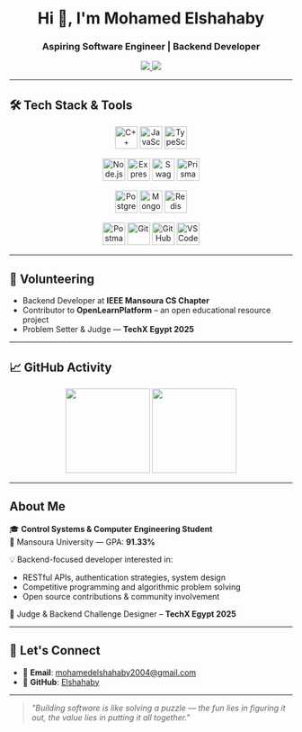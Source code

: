 <!-- Profile Header -->
<h1 align="center">Hi 👋, I'm Mohamed Elshahaby</h1>
<h3 align="center">Aspiring Software Engineer | Backend Developer</h3>

<p align="center">
  <a href="mailto:mohamedelshahaby2004@gmail.com">
    <img src="https://img.shields.io/badge/Email-D14836?style=for-the-badge&logo=gmail&logoColor=white" />
  </a>
  <a href="https://github.com/Elshahaby">
    <img src="https://img.shields.io/badge/GitHub-100000?style=for-the-badge&logo=github&logoColor=white" />
  </a>
</p>

---

## 🛠️ Tech Stack & Tools

<div align="center">  
  <!-- Languages -->
  <a href="https://isocpp.org/"><img src="https://cdn.jsdelivr.net/gh/devicons/devicon/icons/cplusplus/cplusplus-original.svg" height="40" alt="C++" /></a>
  <a href="https://developer.mozilla.org/en-US/docs/Web/JavaScript"><img src="https://cdn.jsdelivr.net/gh/devicons/devicon/icons/javascript/javascript-original.svg" height="40" alt="JavaScript" /></a>
  <a href="https://www.typescriptlang.org/"><img src="https://cdn.jsdelivr.net/gh/devicons/devicon/icons/typescript/typescript-original.svg" height="40" alt="TypeScript" /></a>

  <!-- Backend -->
  <a href="https://nodejs.org/"><img src="https://cdn.jsdelivr.net/gh/devicons/devicon/icons/nodejs/nodejs-original.svg" height="40" alt="Node.js" /></a>
  <a href="https://expressjs.com/"><img src="https://cdn.jsdelivr.net/gh/devicons/devicon/icons/express/express-original.svg" height="40" alt="Express.js" /></a>
  <a href="https://swagger.io/"><img src="https://img.icons8.com/external-tal-revivo-shadow-tal-revivo/48/external-api-documentation-with-swagger-to-design-develop-and-document-apis-logo-shadow-tal-revivo.png" height="40" alt="Swagger" /></a>
  <a href="https://www.prisma.io/"><img src="https://seeklogo.com/images/P/prisma-logo-3805665B69-seeklogo.com.png" height="40" alt="Prisma ORM" /></a>

  <!-- Databases -->
  <a href="https://www.postgresql.org/"><img src="https://cdn.jsdelivr.net/gh/devicons/devicon/icons/postgresql/postgresql-original.svg" height="40" alt="PostgreSQL" /></a>
  <a href="https://www.mongodb.com/"><img src="https://cdn.jsdelivr.net/gh/devicons/devicon/icons/mongodb/mongodb-original.svg" height="40" alt="MongoDB" /></a>
  <a href="https://redis.io/"><img src="https://cdn.jsdelivr.net/gh/devicons/devicon/icons/redis/redis-original.svg" height="40" alt="Redis" /></a>

  <!-- Tools -->
  <a href="https://www.postman.com/"><img src="https://cdn.jsdelivr.net/gh/devicons/devicon/icons/postman/postman-original.svg" height="40" alt="Postman" /></a>
  <a href="https://git-scm.com/"><img src="https://cdn.jsdelivr.net/gh/devicons/devicon/icons/git/git-original.svg" height="40" alt="Git" /></a>
  <a href="https://github.com/"><img src="https://cdn.jsdelivr.net/gh/devicons/devicon/icons/github/github-original.svg" height="40" alt="GitHub" /></a>
  <a href="https://code.visualstudio.com/"><img src="https://cdn.jsdelivr.net/gh/devicons/devicon/icons/vscode/vscode-original.svg" height="40" alt="VS Code" /></a>
</div>

---

## 🤝 Volunteering

- Backend Developer at **IEEE Mansoura CS Chapter**  
- Contributor to **OpenLearnPlatform** – an open educational resource project  
- Problem Setter & Judge — **TechX Egypt 2025**

---

## 📈 GitHub Activity

<p align="center">
  <img src="https://github-readme-stats.vercel.app/api?username=Elshahaby&show_icons=true&theme=tokyonight&include_all_commits=true&count_private=true" height="150" />
  <!-- <img src="https://github-readme-streak-stats.herokuapp.com/?user=Elshahaby&theme=tokyonight" height="150"/> -->
  <img src="https://github-readme-stats.vercel.app/api/top-langs/?username=Elshahaby&layout=compact&theme=tokyonight&langs_count=6" height="150"/>
</p>

---

##  About Me

🎓 **Control Systems & Computer Engineering Student**  
🏫 Mansoura University — GPA: **91.33%**

💡 Backend-focused developer interested in:
- RESTful APIs, authentication strategies, system design
- Competitive programming and algorithmic problem solving
- Open source contributions & community involvement

🚀 Judge & Backend Challenge Designer – **TechX Egypt 2025**

---

## 🔗 Let's Connect

- 📧 **Email**: mohamedelshahaby2004@gmail.com  
- 💼 **GitHub**: [Elshahaby](https://github.com/Elshahaby)

---

> _"Building software is like solving a puzzle — the fun lies in figuring it out, the value lies in putting it all together."_
